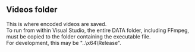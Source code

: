 ## Videos folder

This is where encoded videos are saved.\
To run from within Visual Studio, the entire DATA folder, including FFmpeg, 
must be copied to the folder containing the executable file.\
For development, this may be "..\x64\Release".


